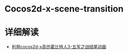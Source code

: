 # Cocos2d-x-scene-transition


# 详细解读
* [利用cocos2d-x高仿霍比特人3-五军之战结尾动画](https://github.com/cheyiliu/All-in-One/wiki/cocos2d-x-3.4-025-%E4%BB%BF%E9%9C%8D%E6%AF%94%E7%89%B9%E4%BA%BA3%E4%BA%94%E5%86%9B%E4%B9%8B%E6%88%98%E7%89%87%E5%B0%BE%E5%8A%A8%E7%94%BB)
